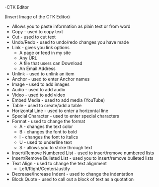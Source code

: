 -CTK Editor

(Insert Image of the CTK Editor)

* Allows you to paste information as plain text or from word
* Copy - used to copy text
* Cut - used to cut text
* Undo/Redo - used to undo/redo changes you have made
* Link - gives you link options
     * A page or feed in my site
     * Any URL
     * A file that users can Download
     * An Email Address
* Unlink - used to unlink an item
* Anchor - used to enter Anchor names
* Image - used to add images
* Audio - used to add audio 
* Video - used to add video
* Embed Media - used to add media (YouTube)
* Table - used to create/add a table
* Horizontal Line - used to enter a horizontal line
* Special Character - used to enter special characters
* Format - used to change the format
     * A - changes the text color
     * B - changes the font to bold
     * I - changes the font to italics
     * U - used to underline text
     * S - allows you to strike through text
* Insert/Remove Numbered List - used to insert/remove numbered lists
* Insert/Remove Bulleted List - used you to insert/remove bulleted lists
* Text Align - used to change the text alignment
     * Left/Right/Center/Justify
* Decrease/Increase Indent - used to change the indentation
* Block Quote - used to call out a block of text as a quotation
